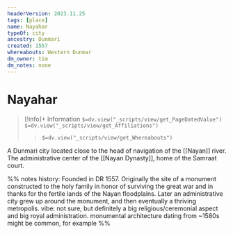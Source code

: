 ```yaml
---
headerVersion: 2023.11.25
tags: [place]
name: Nayahar
typeOf: city
ancestry: Dunmari
created: 1557
whereabouts: Western Dunmar
dm_owner: tim
dm_notes: none
---
```

# Nayahar
>[!info]+ Information
> `$=dv.view("_scripts/view/get_PageDatedValue")`
> `$=dv.view("_scripts/view/get_Affiliations")`
>> `$=dv.view("_scripts/view/get_Whereabouts")`

A Dunmari city located close to the head of navigation of the [[Nayan]] river. The administrative center of the [[Nayan Dynasty]], home of the Samraat court. 

%%  notes
history:
Founded in DR 1557. Originally the site of a monument constructed to the holy family in honor of surviving the great war and in thanks for the fertile lands of the Nayan floodplains. Later an administrative city grew up around the monument, and then eventually a thriving metropolis.
vibe:
not sure, but definitely a big religious/ceremonial aspect and big royal administration. monumental architecture dating from ~1580s might be common, for example
%%

